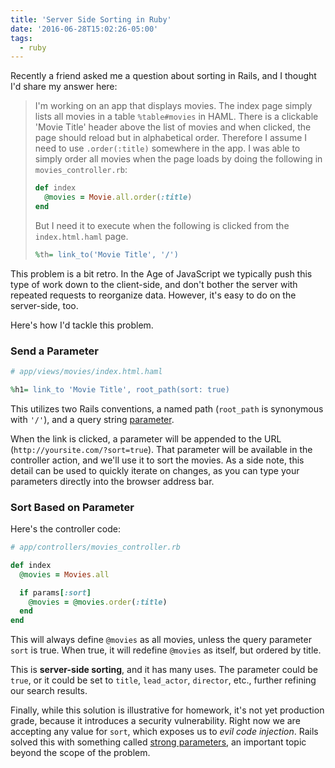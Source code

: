 ```yaml
---
title: 'Server Side Sorting in Ruby'
date: '2016-06-28T15:02:26-05:00'
tags:
  - ruby
---
```


Recently a friend asked me a question about sorting in Rails, and I thought I'd share my
answer here:

> I'm working on an app that displays movies.
> The index page simply lists all movies in a table `%table#movies` in HAML.
> There is a clickable 'Movie Title' header above the list of movies and when
> clicked, the page should reload but in alphabetical order. Therefore I assume
> I need to use `.order(:title)` somewhere in the app. I was able to simply order
> all movies when the page loads by doing the following in `movies_controller.rb`:
>
> ```ruby
> def index
>   @movies = Movie.all.order(:title)
> end
> ```
>
>  But I need it to execute when the following is clicked from the `index.html.haml` page.
>
> ```ruby
> %th= link_to('Movie Title', '/')
> ```

This problem is a bit retro. In the Age of JavaScript we typically push this
type of work down to the client-side, and don't bother the server with repeated requests to reorganize data. However, it's easy to do on the server-side, too.

Here's how I'd tackle this problem.

### Send a Parameter

```ruby
# app/views/movies/index.html.haml

%h1= link_to 'Movie Title', root_path(sort: true)
```

This utilizes two Rails conventions, a named path (`root_path` is synonymous
with `'/'`), and a query string
[parameter](http://guides.rubyonrails.org/action_controller_overview.html#parameters).

When the link is clicked, a parameter will be appended to the URL
(`http://yoursite.com/?sort=true`). That parameter will be available in the
controller action, and we'll use it to sort the movies. As a side note, this detail can
be used to quickly iterate on changes, as you can type your parameters directly
into the browser address bar.

### Sort Based on Parameter

Here's the controller code:

```ruby
# app/controllers/movies_controller.rb

def index
  @movies = Movies.all

  if params[:sort]
    @movies = @movies.order(:title)
  end
end
```

This will always define `@movies` as all movies, unless the query parameter
`sort` is true. When true, it will redefine `@movies` as itself, but ordered by
title.

This is **server-side sorting**, and it has many uses. The parameter could be 
`true`, or it could be set to `title`, `lead_actor`, `director`, etc., further refining
our search results.

Finally, while this solution is illustrative for homework, it's not yet
production grade, because it introduces a security vulnerability. Right now we
are accepting any value for `sort`, which exposes us to *evil code injection*. Rails solved this
with something called [strong parameters](http://guides.rubyonrails.org/action_controller_overview.html#strong-parameters),
an important topic beyond the scope of the problem.

